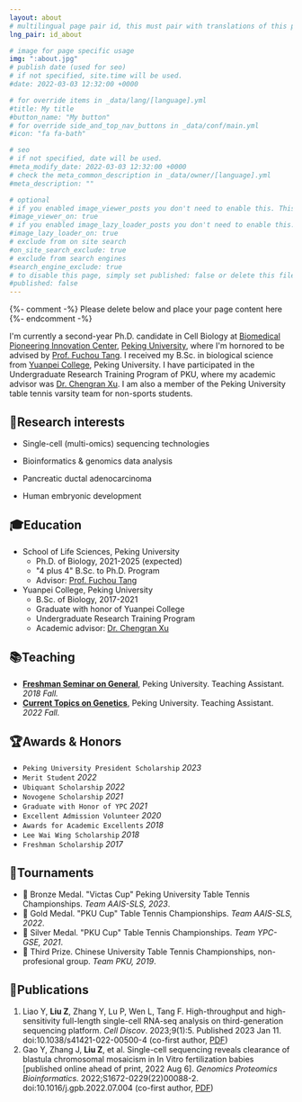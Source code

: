 ```yaml
---
layout: about
# multilingual page pair id, this must pair with translations of this page. (This name must be unique)
lng_pair: id_about

# image for page specific usage
img: ":about.jpg"
# publish date (used for seo)
# if not specified, site.time will be used.
#date: 2022-03-03 12:32:00 +0000

# for override items in _data/lang/[language].yml
#title: My title
#button_name: "My button"
# for override side_and_top_nav_buttons in _data/conf/main.yml
#icon: "fa fa-bath"

# seo
# if not specified, date will be used.
#meta_modify_date: 2022-03-03 12:32:00 +0000
# check the meta_common_description in _data/owner/[language].yml
#meta_description: ""

# optional
# if you enabled image_viewer_posts you don't need to enable this. This is only if image_viewer_posts = false
#image_viewer_on: true
# if you enabled image_lazy_loader_posts you don't need to enable this. This is only if image_lazy_loader_posts = false
#image_lazy_loader_on: true
# exclude from on site search
#on_site_search_exclude: true
# exclude from search engines
#search_engine_exclude: true
# to disable this page, simply set published: false or delete this file
#published: false
---
```


{%- comment -%} Please delete below and place your page content here {%- endcomment -%}

I'm currently a second-year Ph.D. candidate in Cell Biology at [Biomedical Pioneering Innovation Center](https://biopic.pku.edu.cn/en/), [Peking University](https://english.pku.edu.cn/), where I'm hornored to be advised by [Prof. Fuchou Tang](https://biopic.pku.edu.cn/en/researchteam/511476.htm). I received my B.Sc. in biological science from [Yuanpei College](https://yuanpei.pku.edu.cn/), Peking University. I have participated in the Undergraduate Research Training Program of PKU, where my academic advisor was [Dr. Chengran Xu](http://www.cls.edu.cn/english/PrincipalInvestigator/pi/index1962.shtml). I am also a member of the Peking University table tennis varsity team for non-sports students.

## 🧬Research interests

- Single-cell (multi-omics) sequencing technologies

- Bioinformatics & genomics data analysis

- Pancreatic ductal adenocarcinoma

- Human embryonic development

## 🎓Education

- School of Life Sciences, Peking University
  - Ph.D. of Biology, 2021-2025 (expected)
  - "4 plus 4" B.Sc. to Ph.D. Program
  - Advisor: [Prof. Fuchou Tang](https://biopic.pku.edu.cn/en/researchteam/511476.htm)
- Yuanpei College, Peking University
  - B.Sc. of Biology, 2017-2021
  - Graduate with honor of Yuanpei College
  - Undergraduate Research Training Program
  - Academic advisor: [Dr. Chengran Xu](http://www.cls.edu.cn/english/PrincipalInvestigator/pi/index1962.shtml)

## 📚Teaching

- **[Freshman Seminar on General](http://www.dean.pku.edu.cn/service/web/courseDetail.php?flag=1&zxjhbh=BZ2223104631815_28304)**, Peking University. Teaching Assistant. *2018 Fall.*
- **[Current Topics on Genetics](http://www.dean.pku.edu.cn/service/web/courseDetail.php?flag=1&zxjhbh=BZ2223101132022_14350)**, Peking University. Teaching Assistant. *2022 Fall.*

## 🏆Awards & Honors

- `Peking University President Scholarship` *2023*
- `Merit Student` *2022*
- `Ubiquant Scholarship` *2022*
- `Novogene Scholarship` *2021*
- `Graduate with Honor of YPC` *2021*
- `Excellent Admission Volunteer` *2020*
- `Awards for Academic Excellents` *2018*
- `Lee Wai Wing Scholarship` *2018*
- `Freshman Scholarship` *2017*

## 🏓Tournaments

- 🥉 Bronze Medal. "Victas Cup" Peking University Table Tennis Championships. *Team AAIS-SLS, 2023*.
- 🥇 Gold Medal. "PKU Cup" Table Tennis Championships. *Team AAIS-SLS, 2022*.
- 🥈 Silver Medal. "PKU Cup" Table Tennis Championships. *Team YPC-GSE, 2021*.
- 🥉 Third Prize. Chinese University Table Tennis Championships, non-profesional group. *Team PKU, 2019*.


## 📖Publications

1. Liao Y, **Liu Z**, Zhang Y, Lu P, Wen L, Tang F. High-throughput and high-sensitivity full-length single-cell RNA-seq analysis on third-generation sequencing platform. *Cell Discov*. 2023;9(1):5. Published 2023 Jan 11. doi:10.1038/s41421-022-00500-4 (co-first author, [PDF](https://tc17-liuzhenyu.space/assets/publication/s41421-022-00500-4.pdf))
2. Gao Y, Zhang J, **Liu Z**, et al. Single-cell sequencing reveals clearance of blastula chromosomal mosaicism in In Vitro fertilization babies [published online ahead of print, 2022 Aug 6]. *Genomics Proteomics Bioinformatics.* 2022;S1672-0229(22)00088-2. doi:10.1016/j.gpb.2022.07.004 (co-first author, [PDF](https://tc17-liuzhenyu.space/assets/publication/1-s2.0-S1672022922000882-main.pdf))
